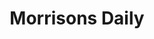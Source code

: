 ---
title: "Morrisons Daily"
url: /bristol/morrisons-daily-mardyke-ferry-road/
shop: Lebensmittel
---